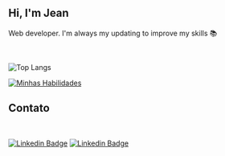 ## Hi, I'm Jean
Web developer. I'm always my updating to improve my skills 📚

<br>

![Top Langs](https://github-readme-stats.vercel.app/api?username=Jeanll7&theme=midnight-purple)


[![Minhas Habilidades](https://skillicons.dev/icons?i=html,css,js,react,github)](https://skillicons.dev)
  
## Contato

<br>
  
<div style="display: inline_block">
  
[![Linkedin Badge](https://img.shields.io/badge/-LinkedIn-blue?style=flat-square&logo=Linkedin&logoColor=white&link=www.linkedin.com/in/jean-leal-31684217b)](www.linkedin.com/in/jean-leal-31684217b)
[![Linkedin Badge](https://img.shields.io/badge/-Gmail-black?style=flat-square&logo=Gmail&logoColor=white&link=www.linkedin.com/in/jean-leal-31684217b)](www.linkedin.com/in/jean-leal-31684217b)
</div>




